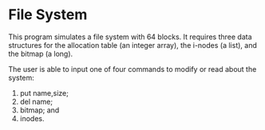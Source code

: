 # File System
This program simulates a file system with 64 blocks. It requires three data structures for the allocation table (an integer array), the i-nodes (a list), and the bitmap (a long).

The user is able to input one of four commands to modify or read about the system:
<ol>
<li>put name,size;</li>
<li>del name;</li>
<li>bitmap; and</li>
<li>inodes.</li>
